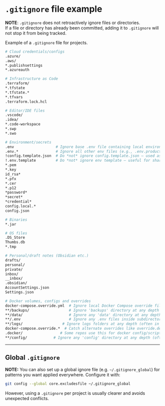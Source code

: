 # `.gitignore` file example

**NOTE**: `.gitignore` does not retroactively ignore files or directories.  
If a file or directory has already been committed, adding it to `.gitignore` will not stop it from being tracked.  

Example of a `.gitignore` file for projects.

```bash
# Cloud credentials/configs
.azure/
.aws/
*.publishsettings
*.azureauth

# Infrastructure as Code
.terraform/
*.tfstate
*.tfstate.*
*.tfvars
.terraform.lock.hcl

# Editor/IDE files
.vscode/
.idea/
*.code-workspace
*.swp
*.swo

# Environment/secrets
.env                   # Ignore base .env file containing local environment variables.
.env.*                 # Ignore all other env files (e.g., .env.production, .env.local) except specific templates (below)
!config.template.json  # Do *not* ignore config.template.json – used as a safe example config
!.env.template         # Do *not* ignore env template – useful for sharing expected env variables safely
*.pem
*.key
id_rsa*
*.pfx
*.cer
*.p12
*password*
*secret*
*credential*
config.local.*
config.json

# Binaries
*.jar

# OS files
.DS_Store
Thumbs.db
*.tmp

# Personal/draft notes (Obsidian etc.)
drafts/
personal/
private/
inbox/
__inbox/
.obsidian/
AccountSettings.json
Settings.json

# Docker volumes, configs and overrides
docker-compose.override.yml  # Ignore local Docker Compose override files (developer-specific)
**/backups/                  # Ignore 'backups' directory at any depth
**/data/                     # Ignore any 'data' directory at any depth (used for Docker volumes or app data)
**/.env                      # Ignore any .env files inside subdirectories (usually project-specific environment files)
**/logs/                  # Ignore logs folders at any depth (often in Docker apps)
docker-compose.override.*  # Catch alternate overrides like override.dev.yml
.docker/                 # Some repos use this for docker config/scripts
**/config/            # Ignore any 'config' directory at any depth (often used for app configs)
```

---

## Global `.gitignore`

**NOTE:** You can also set up a global ignore file (e.g. `~/.gitignore_global`) for patterns you want applied everywhere. Configure it with:

```bash
git config --global core.excludesfile ~/.gitignore_global
```

However, using a `.gitignore` per project is usually clearer and avoids unexpected conflicts.
